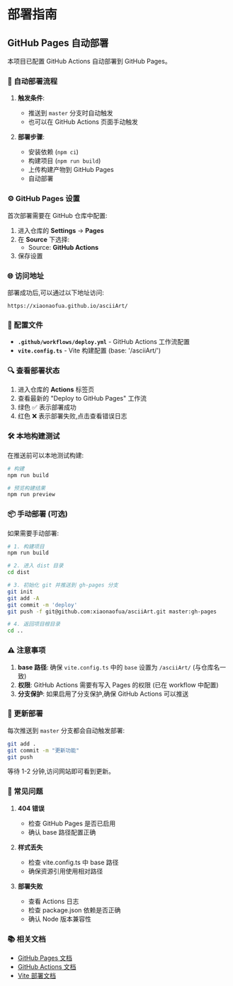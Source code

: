 # 部署指南

## GitHub Pages 自动部署

本项目已配置 GitHub Actions 自动部署到 GitHub Pages。

### 🚀 自动部署流程

1. **触发条件**:
   - 推送到 `master` 分支时自动触发
   - 也可以在 GitHub Actions 页面手动触发

2. **部署步骤**:
   - 安装依赖 (`npm ci`)
   - 构建项目 (`npm run build`)
   - 上传构建产物到 GitHub Pages
   - 自动部署

### ⚙️ GitHub Pages 设置

首次部署需要在 GitHub 仓库中配置:

1. 进入仓库的 **Settings** → **Pages**
2. 在 **Source** 下选择:
   - Source: **GitHub Actions**
3. 保存设置

### 🌐 访问地址

部署成功后,可以通过以下地址访问:

```
https://xiaonaofua.github.io/asciiArt/
```

### 📝 配置文件

- **`.github/workflows/deploy.yml`** - GitHub Actions 工作流配置
- **`vite.config.ts`** - Vite 构建配置 (base: '/asciiArt/')

### 🔍 查看部署状态

1. 进入仓库的 **Actions** 标签页
2. 查看最新的 "Deploy to GitHub Pages" 工作流
3. 绿色 ✅ 表示部署成功
4. 红色 ❌ 表示部署失败,点击查看错误日志

### 🛠️ 本地构建测试

在推送前可以本地测试构建:

```bash
# 构建
npm run build

# 预览构建结果
npm run preview
```

### 📦 手动部署 (可选)

如果需要手动部署:

```bash
# 1. 构建项目
npm run build

# 2. 进入 dist 目录
cd dist

# 3. 初始化 git 并推送到 gh-pages 分支
git init
git add -A
git commit -m 'deploy'
git push -f git@github.com:xiaonaofua/asciiArt.git master:gh-pages

# 4. 返回项目根目录
cd ..
```

### ⚠️ 注意事项

1. **base 路径**: 确保 `vite.config.ts` 中的 `base` 设置为 `/asciiArt/` (与仓库名一致)
2. **权限**: GitHub Actions 需要有写入 Pages 的权限 (已在 workflow 中配置)
3. **分支保护**: 如果启用了分支保护,确保 GitHub Actions 可以推送

### 🔄 更新部署

每次推送到 `master` 分支都会自动触发部署:

```bash
git add .
git commit -m "更新功能"
git push
```

等待 1-2 分钟,访问网站即可看到更新。

### 🐛 常见问题

1. **404 错误**
   - 检查 GitHub Pages 是否已启用
   - 确认 base 路径配置正确

2. **样式丢失**
   - 检查 vite.config.ts 中 base 路径
   - 确保资源引用使用相对路径

3. **部署失败**
   - 查看 Actions 日志
   - 检查 package.json 依赖是否正确
   - 确认 Node 版本兼容性

### 📚 相关文档

- [GitHub Pages 文档](https://docs.github.com/en/pages)
- [GitHub Actions 文档](https://docs.github.com/en/actions)
- [Vite 部署文档](https://vitejs.dev/guide/static-deploy.html)

